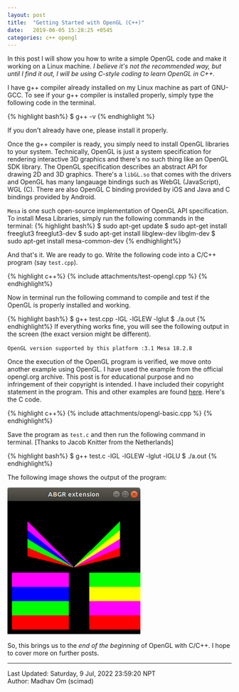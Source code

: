 ```yaml
---
layout: post
title:  "Getting Started with OpenGL (C++)"
date:   2019-06-05 15:28:25 +0545
categories: c++ opengl
---
```

In this post I will show you how to write a simple OpenGL code and make it working on a Linux machine. *I believe it's not the recommended way, but until I find it out, I will be using C-style coding to learn OpenGL in C++.*

I have g++ compiler already installed on my Linux machine as part of GNU-GCC. To see if your g++ compiler is installed properly, simply type the following code in the terminal.

{% highlight bash%}
$ g++ -v
{% endhighlight %}

If you don't already have one, please install it properly.

Once the g++ compiler is ready, you simply need to install OpenGL libraries to your system. Technically, OpenGL is just a system specification for rendering interactive 3D graphics and there's no such thing like an OpenGL SDK library. The OpenGL specification describes an abstract API for drawing 2D and 3D graphics. There's a `libGL.so` that comes with the drivers and OpenGL has many langauage bindings such as WebGL (JavaScript), WGL (C). There are also OpenGL C binding provided by iOS and Java and C bindings provided by Android. 

`Mesa` is one such open-source implementation of OpenGL API specification. To install Mesa Libraries, simply run the following commands in the terminal:
{% highlight bash%}
$ sudo apt-get update
$ sudo apt-get install freeglut3 freeglut3-dev 
$ sudo apt-get install libglew-dev libglm-dev
$ sudo apt-get install mesa-common-dev
{% endhighlight%}

And that's it. We are ready to go. Write the following code into a C/C++ program (say `test.cpp`).

{% highlight c++%}
{% include attachments/test-opengl.cpp %}
{% endhighlight%}

Now in terminal run the following command to compile and test if the OpenGL is properly installed and working.

{% highlight bash%}
$  g++ test.cpp -lGL -lGLEW -lglut
$ ./a.out
{% endhighlight%}
If everything works fine, you will see the following output in the screen (the exact version might be different).

`OpenGL version supported by this platform :3.1 Mesa 18.2.8`

Once the execution of the OpenGL program is verified, we move onto another example using OpenGL. I have used the example from the official opengl.org archive. This post is for educational purpose and no infringement of their copyright is intended. I have included their copyright statement in the program. This and other examples are found [here][opengl-examples]. Here's the C code.

{% highlight c++%}
{% include attachments/opengl-basic.cpp %}
{% endhighlight%}

Save the program as `test.c` and then run the following command in terminal. \[Thanks to Jacob Knitter from the Netherlands]

{% highlight bash%}
$  g++ test.c -lGL -lGLEW -lglut -lGLU
$ ./a.out
{% endhighlight%}

The following image shows the output of the program:

![Sample Output](/assets/imgs/opengl-basic.png)

So, this brings us to the *end of the beginning* of OpenGL with C/C++. I hope to cover more on further posts.

[opengl-examples]: https://www.opengl.org/archives/resources/code/samples/glut_examples/examples/examples.html

----------
Last Updated: Saturday, 9 Jul, 2022 23:59:20 NPT  
Author: Madhav Om (scimad)
